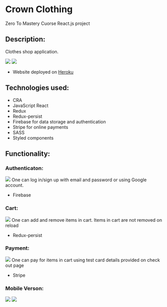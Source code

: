 # Crown Clothing
Zero To Mastery Cuorse React.js project

## Description:
Clothes shop application. 

![](https://user-images.githubusercontent.com/51081298/107640062-a4f7c800-6c69-11eb-8252-176e1c6e48db.png)
![](https://user-images.githubusercontent.com/51081298/107640116-b5a83e00-6c69-11eb-99cc-4833f78271d4.png)

* Website deployed on [Heroku](https://ztm-project.herokuapp.com/)

## Technologies used:
* CRA 
* JavaScript React 
* Redux
* Redux-persist
* Firebase for data storage and authentication
* Stripe for online payments
* SASS 
* Styled components


## Functionality:

### Authenticaton: 
![](https://user-images.githubusercontent.com/51081298/107640162-c789e100-6c69-11eb-9b87-d2b180de4306.png)
One can log in/sign up with email and password or using Google account.
* Firebase

### Cart: 
![](https://user-images.githubusercontent.com/51081298/107640188-d2dd0c80-6c69-11eb-84c0-819af3113e15.png)
One can add and remove items in cart. Items in cart are not removed on reload
* Redux-persist

### Payment: 
![](https://user-images.githubusercontent.com/51081298/107637649-601e6200-6c66-11eb-9ffa-108c534667d9.png)
One can pay for items in cart using test card details provided on check out page
* Stripe

### Mobile Verson: 
![](https://user-images.githubusercontent.com/51081298/107640251-e7210980-6c69-11eb-8885-8aec32f4322e.png)   ![](https://user-images.githubusercontent.com/51081298/107640350-0ddf4000-6c6a-11eb-8a92-6fb014830e79.png)



